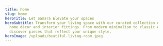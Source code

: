 ```yaml
---
title: home
slug: home
heroTitle: Let Samara Elevate your spaces
heroSubtitle: Transform your living space with our curated collection of premium
  home décor and interior fittings. From modern minimalism to classic elegance,
  discover pieces that reflect your unique style.
heroImage: /uploads/beutiful-living-room.jpeg
---
```

